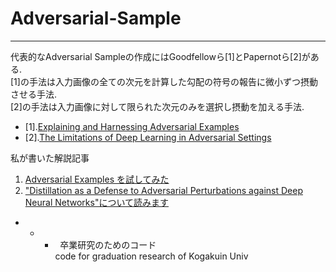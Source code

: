 # Adversarial-Sample
- - -  


代表的なAdversarial Sampleの作成にはGoodfellowら[1]とPapernotら[2]がある.  
[1]の手法は入力画像の全ての次元を計算した勾配の符号の報告に微小ずつ摂動させる手法.  
[2]の手法は入力画像に対して限られた次元のみを選択し摂動を加える手法.  

- [1].[Explaining and Harnessing Adversarial Examples](https://arxiv.org/abs/1412.6572)
- [2].[The Limitations of Deep Learning in Adversarial Settings](https://arxiv.org/abs/1511.07528)

私が書いた解説記事  
1. [Adversarial Examples を試してみた](http://fireflower.hatenablog.com/entry/2016/12/13/111016)
1. ["Distillation as a Defense to Adversarial Perturbations against Deep Neural Networks"について読みます](http://fireflower.hatenablog.com/entry/2017/01/31/195241)
- - -   
卒業研究のためのコード  
code for graduation research of Kogakuin Univ 

